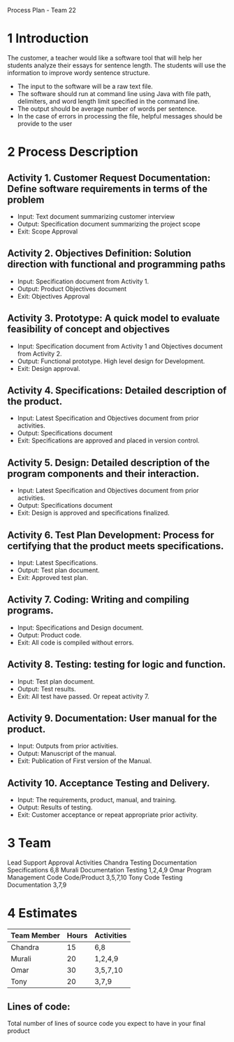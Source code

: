 Process Plan - Team 22

# 1 Introduction

The customer, a teacher would like a software tool that will help her students analyze their essays for sentence length. The students will use the information to improve wordy sentence structure.
- The input to the software will be a raw text file.
- The software should run at command line using Java with file path, delimiters, and word length limit specified in the command line.
- The output should be average number of words per sentence.
- In the case of errors in processing the file, helpful messages should be provide to the user

# 2 Process Description

## Activity 1. Customer Request Documentation: Define software requirements in terms of the problem
- Input: Text document summarizing customer interview
- Output: Specification document summarizing the project scope
- Exit: Scope Approval

## Activity 2. Objectives Definition: Solution direction with functional and programming paths
- Input: Specification document from Activity 1.
- Output: Product Objectives document
- Exit: Objectives Approval

## Activity 3. Prototype: A quick model to evaluate feasibility of concept and objectives
- Input: Specification document from Activity 1 and Objectives document from Activity 2.
- Output: Functional prototype. High level design for Development.
- Exit: Design approval.

## Activity 4. Specifications: Detailed description of the product.
- Input: Latest Specification and Objectives document from prior activities.
- Output: Specifications document
- Exit: Specifications are approved and placed in version control.

## Activity 5. Design: Detailed description of the program components and their interaction.
- Input: Latest Specification and Objectives document from prior activities.
- Output: Specifications document
- Exit: Design is approved and specifications finalized.

## Activity 6. Test Plan Development: Process for certifying that the product meets specifications.
- Input: Latest Specifications.
- Output: Test plan document.
- Exit: Approved test plan.

## Activity 7. Coding: Writing and compiling programs.
- Input: Specifications and Design document.
- Output: Product code.
- Exit: All code is compiled without errors.

## Activity 8. Testing: testing for logic and function.
- Input: Test plan document.
- Output: Test results.
- Exit: All test have passed. Or repeat activity 7.

## Activity 9. Documentation: User manual for the product.
- Input: Outputs from prior activities.
- Output: Manuscript of the manual.
- Exit: Publication of First version of the Manual.

## Activity 10. Acceptance Testing and Delivery.
- Input: The requirements, product, manual, and training.
- Output: Results of testing.
- Exit: Customer acceptance or repeat appropriate prior activity.

# 3 Team

Lead Support Approval Activities
Chandra Testing Documentation Specifications 6,8
Murali Documentation Testing 1,2,4,9
Omar Program Management Code Code/Product 3,5,7,10
Tony Code Testing Documentation 3,7,9

# 4 Estimates

Team Member | Hours | Activities
----------- | ----- | ----------
Chandra | 15 | 6,8
Murali | 20 | 1,2,4,9
Omar | 30 | 3,5,7,10
Tony | 20 | 3,7,9

## Lines of code: 

Total number of lines of source code you expect to have in your final product